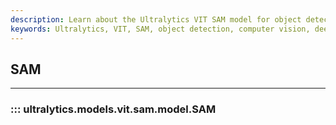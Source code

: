 ```yaml
---
description: Learn about the Ultralytics VIT SAM model for object detection and how it can help streamline your computer vision workflow. Check out the documentation for implementation details and examples.
keywords: Ultralytics, VIT, SAM, object detection, computer vision, deep learning, implementation, examples
---
```


## SAM
---
### ::: ultralytics.models.vit.sam.model.SAM
<br><br>
